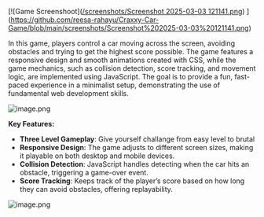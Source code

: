 [![Game Screenshoot]([/screenshots/Screenshot 2025-03-03 121141.png](https://github.com/reesa-rahayu/Craxxy-Car-Game/blob/main/screenshots/Screenshot%202025-03-03%20121141.png))
](https://github.com/reesa-rahayu/Craxxy-Car-Game/blob/main/screenshots/Screenshot%202025-03-03%20121141.png)

In this game, players control a car moving across the screen, avoiding obstacles and trying to get the highest score possible. The game features a responsive design and smooth animations created with CSS, while the game mechanics, such as collision detection, score tracking, and movement logic, are implemented using JavaScript. The goal is to provide a fun, fast-paced experience in a minimalist setup, demonstrating the use of fundamental web development skills.

![image.png](attachment:7831b401-dd8c-4d88-8b5e-468ab5c7b907:image.png)

**Key Features:**

- **Three Level Gameplay**: Give yourself challange from easy level to brutal
- **Responsive Design**: The game adjusts to different screen sizes, making it playable on both desktop and mobile devices.
- **Collision Detection**: JavaScript handles detecting when the car hits an obstacle, triggering a game-over event.
- **Score Tracking**: Keeps track of the player’s score based on how long they can avoid obstacles, offering replayability.

![image.png](attachment:35efdea0-c793-4e9a-a0e8-5b05c9fd942a:image.png)
